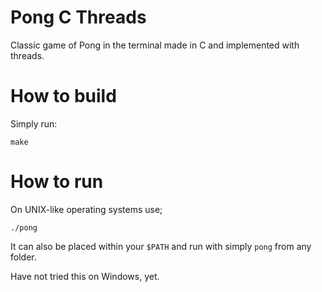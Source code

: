 # Pong C Threads
Classic game of Pong in the terminal made in C and implemented with threads.

# How to build
Simply run:
```shell
make
```

# How to run
On UNIX-like operating systems use;
```shell
./pong
```

It can also be placed within your `$PATH` and run with simply `pong` from any folder.

Have not tried this on Windows, yet.
